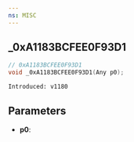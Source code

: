 ```yaml
---
ns: MISC
---
```

## _0xA1183BCFEE0F93D1

```c
// 0xA1183BCFEE0F93D1
void _0xA1183BCFEE0F93D1(Any p0);
```

```
Introduced: v1180
```

## Parameters
* **p0**:

